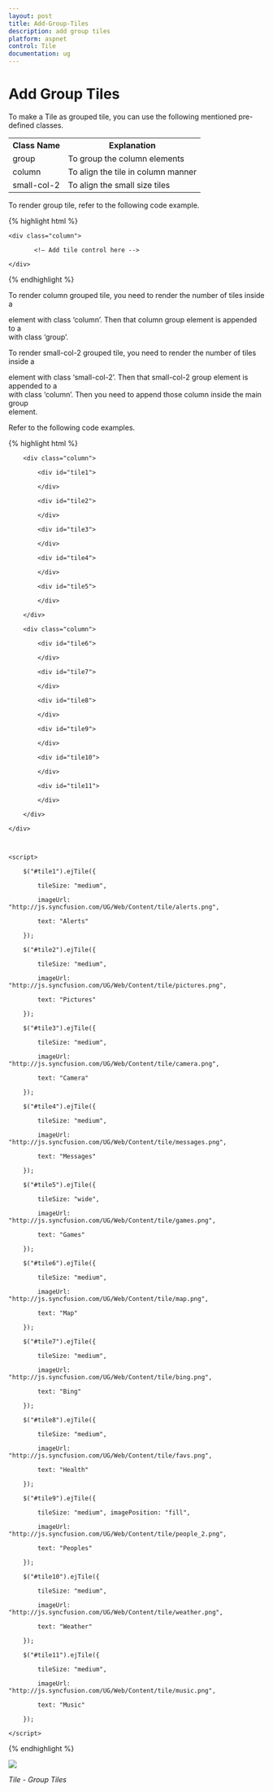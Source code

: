 ```yaml
---
layout: post
title: Add-Group-Tiles
description: add group tiles
platform: aspnet
control: Tile
documentation: ug
---
```


# Add Group Tiles

To make a Tile as grouped tile, you can use the following mentioned pre-defined classes.

<table>
<tr>
<th>
Class Name</th><th>
Explanation</th></tr>
<tr>
<td>
group</td><td>
To group the column elements</td></tr>
<tr>
<td>
column</td><td>
To align the tile in column manner</td></tr>
<tr>
<td>
small-col-2</td><td>
To align the small size tiles</td></tr>
</table>


To render group tile, refer to the following code example.

{% highlight html %}



<div class="group">

    <div class="column">

           <!— Add tile control here -->

    </div>

</div>





{% endhighlight %}



To render column grouped tile, you need to render the number of tiles inside a <div> element with class ‘column’. Then that column group element is appended to a <div> with class ‘group’.     

To render small-col-2 grouped tile, you need to render the number of tiles inside a <div> element with class ‘small-col-2’. Then that small-col-2 group element is appended to a <div> with class ‘column’. Then you need to append those column inside the main group <div> element.                                                     

 Refer to the following code examples.

{% highlight html %}



<div class="group">

        <div class="column">

            <div id="tile1">

            </div>

            <div id="tile2">

            </div>

            <div id="tile3">

            </div>

            <div id="tile4">

            </div>

            <div id="tile5">

            </div>

        </div>

        <div class="column">

            <div id="tile6">

            </div>

            <div id="tile7">

            </div>

            <div id="tile8">

            </div>

            <div id="tile9">

            </div>

            <div id="tile10">

            </div>

            <div id="tile11">

            </div>

        </div>

    </div>



    <script>

        $("#tile1").ejTile({

            tileSize: "medium", 

            imageUrl: "http://js.syncfusion.com/UG/Web/Content/tile/alerts.png",

            text: "Alerts"

        });

        $("#tile2").ejTile({

            tileSize: "medium", 

            imageUrl: "http://js.syncfusion.com/UG/Web/Content/tile/pictures.png",

            text: "Pictures"

        });

        $("#tile3").ejTile({

            tileSize: "medium", 

            imageUrl: "http://js.syncfusion.com/UG/Web/Content/tile/camera.png",

            text: "Camera"

        });

        $("#tile4").ejTile({

            tileSize: "medium", 

            imageUrl: "http://js.syncfusion.com/UG/Web/Content/tile/messages.png",

            text: "Messages"

        });

        $("#tile5").ejTile({

            tileSize: "wide", 

            imageUrl: "http://js.syncfusion.com/UG/Web/Content/tile/games.png",

            text: "Games"

        });

        $("#tile6").ejTile({

            tileSize: "medium", 

            imageUrl: "http://js.syncfusion.com/UG/Web/Content/tile/map.png",

            text: "Map"

        });

        $("#tile7").ejTile({

            tileSize: "medium", 

            imageUrl: "http://js.syncfusion.com/UG/Web/Content/tile/bing.png",

            text: "Bing"

        });

        $("#tile8").ejTile({

            tileSize: "medium", 

            imageUrl: "http://js.syncfusion.com/UG/Web/Content/tile/favs.png",

            text: "Health"

        });

        $("#tile9").ejTile({

            tileSize: "medium", imagePosition: "fill",

            imageUrl: "http://js.syncfusion.com/UG/Web/Content/tile/people_2.png",

            text: "Peoples"

        });

        $("#tile10").ejTile({

            tileSize: "medium", 

            imageUrl: "http://js.syncfusion.com/UG/Web/Content/tile/weather.png",

            text: "Weather"

        });

        $("#tile11").ejTile({

            tileSize: "medium", 

            imageUrl: "http://js.syncfusion.com/UG/Web/Content/tile/music.png",

            text: "Music"

        });

    </script>





{% endhighlight %}

![](Add-Group-Tiles_images/Add-Group-Tiles_img1.png) 



 



_Tile - Group Tiles_

